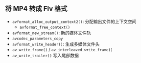 ## 将 MP4 转成 Flv 格式

- `avformat_alloc_output_context2()`: 分配输出文件的上下文空间
  - `avformat_free_context()`
- `avformat_new_stream()`: 新的媒体文件轨
- `avcodec_parameters_copy`
- `avformat_write_header()`: 生成多媒体文件头
- `av_write_frame()` / `av_interleaved_write_frame()`
- `av_write_trailer()` 写入尾部数据